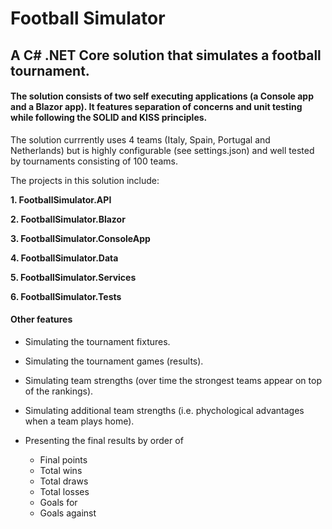 # Football Simulator

## A C# .NET Core solution that simulates a football tournament.

#### The solution consists of two self executing applications (a Console app and a Blazor app). It features separation of concerns and unit testing while following the SOLID and KISS principles. 

The solution currrently uses 4 teams (Italy, Spain, Portugal and Netherlands) but is highly configurable (see settings.json) and well tested by tournaments consisting of 100 teams.

The projects in this solution include:

**1. FootballSimulator.API**

**2. FootballSimulator.Blazor**

**3. FootballSimulator.ConsoleApp**

**4. FootballSimulator.Data**

**5. FootballSimulator.Services**

**6. FootballSimulator.Tests**





#### Other features
* Simulating the tournament fixtures.
* Simulating the tournament games (results).
* Simulating team strengths (over time the strongest teams appear on top of the rankings).    
* Simulating additional team strengths (i.e. phychological advantages when a team plays home).
* Presenting the final results by order of 

  * Final points
  * Total wins
  * Total draws
  * Total losses
  * Goals for
  * Goals against




